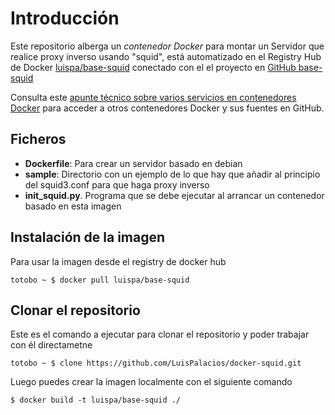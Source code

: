 # Introducción

Este repositorio alberga un *contenedor Docker* para montar un Servidor que realice proxy inverso usando "squid", está automatizado en el Registry Hub de Docker [luispa/base-squid](https://registry.hub.docker.com/u/luispa/base-squid/) conectado con el el proyecto en [GitHub base-squid](https://github.com/LuisPalacios/base-squid)

Consulta este [apunte técnico sobre varios servicios en contenedores Docker](http://www.luispa.com/?p=172) para acceder a otros contenedores Docker y sus fuentes en GitHub.

## Ficheros

* **Dockerfile**: Para crear un servidor basado en debian
* **sample**: Directorio con un ejemplo de lo que hay que añadir al principio del squid3.conf para que haga proxy inverso
* **init_squid.py**. Programa que se debe ejecutar al arrancar un contenedor basado en esta imagen

## Instalación de la imagen

Para usar la imagen desde el registry de docker hub

    totobo ~ $ docker pull luispa/base-squid


## Clonar el repositorio

Este es el comando a ejecutar para clonar el repositorio y poder trabajar con él directametne

    totobo ~ $ clone https://github.com/LuisPalacios/docker-squid.git

Luego puedes crear la imagen localmente con el siguiente comando

    $ docker build -t luispa/base-squid ./
